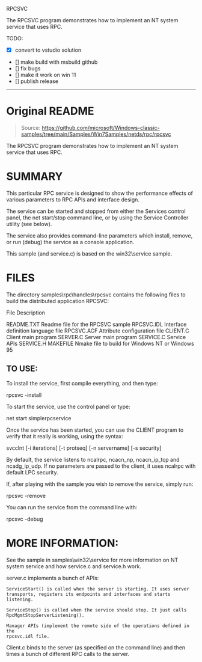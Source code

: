 RPCSVC

The RPCSVC program demonstrates how to implement an NT system service that 
uses RPC.



TODO: 

- [X] convert to vstudio solution
- [] make build with msbuild github
- [] fix bugs
- [] make it work on win 11
- [] publish release


---

# Original README 

> Source: https://github.com/microsoft/Windows-classic-samples/tree/main/Samples/Win7Samples/netds/rpc/rpcsvc

The RPCSVC program demonstrates how to implement an NT system service that 
uses RPC.

SUMMARY
=======

This particular RPC service is designed to show the performance effects of 
various parameters to RPC APIs and interface design.

The service can be started and stopped from either the Services control 
panel, the net start/stop command line, or by using the Service Controller 
utility (see below).

The service also provides command-line parameters which install, remove, or 
run (debug) the service as a console application.

This sample (and service.c) is based on the win32\service sample.

FILES
=====

The directory samples\rpc\handles\rpcsvc contains the following files to
build the distributed application RPCSVC:

File          Description

README.TXT    Readme file for the RPCSVC sample
RPCSVC.IDL    Interface definition language file
RPCSVC.ACF    Attribute configuration file
CLIENT.C      Client main program
SERVER.C      Server main program
SERVICE.C     Service APIs
SERVICE.H
MAKEFILE      Nmake file to build for Windows NT or Windows 95

TO USE:
-------

To install the service, first compile everything, and then type:

  rpcsvc -install

To start the service, use the control panel or type:

  net start simplerpcservice

Once the service has been started, you can use the CLIENT program to verify 
that it really is working, using the syntax:

  svcclnt [-i iterations] [-t protseq] [-n servername] [-s security]

By default, the service listens to ncalrpc, ncacn_np, ncacn_ip_tcp and 
ncadg_ip_udp.  If no parameters are passed to the client, it uses ncalrpc 
with default LPC security.
    
If, after playing with the sample you wish to remove the service, simply 
run:

  rpcsvc -remove

You can run the service from the command line with:

  rpcsvc -debug

MORE INFORMATION:
=================

See the sample in samples\win32\service for more information on NT system 
service and how service.c and service.h work.

server.c implements a bunch of APIs:

    ServiceStart() is called when the server is starting. It uses server 
    transports, registers its endpoints and interfaces and starts listening.

    ServiceStop() is called when the service should stop. It just calls 
    RpcMgmtStopServerListening().

    Manager APIs (implement the remote side of the operations defined in the 
    rpcsvc.idl file.

Client.c binds to the server (as specified on the command line) and then 
times a bunch of different RPC calls to the server.
